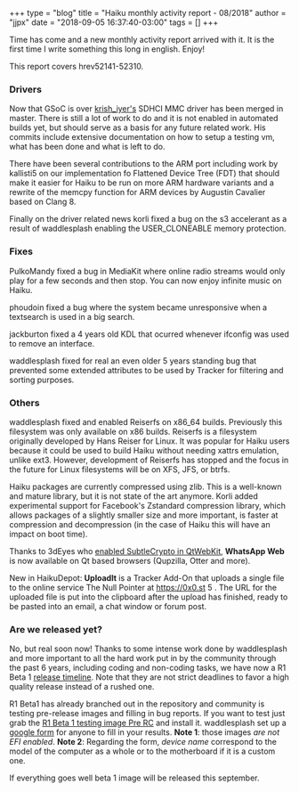 +++
type = "blog"
title = "Haiku monthly activity report - 08/2018"
author = "jjpx"
date = "2018-09-05 16:37:40-03:00"
tags = []
+++

Time has come and a new monthly activity report arrived with it. It is the first time I write something this long in english. Enjoy!

This report covers hrev52141-52310.

### Drivers

Now that GSoC is over [krish_iyer's](https://www.haiku-os.org/blog/krish_iyer) SDHCI MMC driver has been merged in master. There is still a lot of work to do and it is not enabled in automated builds yet, but should serve as a basis for any future related work. His commits include extensive documentation on how to setup a testing vm, what has been done and what is left to do.

There have been several contributions to the ARM port including work by kallisti5 on our implementation fo Flattened Device Tree (FDT) that should make it easier for Haiku to be run on more ARM hardware variants and a rewrite of the memcpy function for ARM devices by Augustin Cavalier based on Clang 8.

Finally on the driver related news korli fixed a bug on the s3 accelerant as a result of waddlesplash enabling the USER_CLONEABLE memory protection.

### Fixes

PulkoMandy fixed a bug in MediaKit where online radio streams would only play for a few seconds and then stop. You can now enjoy infinite music on Haiku.

phoudoin fixed a bug where the system became unresponsive when a textsearch is used in a big search.

jackburton fixed a 4 years old KDL that ocurred whenever ifconfig was used to remove an interface.

waddlesplash fixed for real an even older 5 years standing bug that prevented some extended attributes to be used by Tracker for filtering and sorting purposes.

### Others

waddlesplash fixed and enabled Reiserfs on x86_64 builds. Previously this filesystem was only available on x86 builds. Reiserfs is a filesystem originally developed by Hans Reiser for Linux. It was popular for Haiku users because it could be used to build Haiku without needing xattrs emulation, unlike ext3. However, development of Reiserfs has stopped and the focus in the future for Linux filesystems will be on XFS, JFS, or btrfs.

Haiku packages are currently compressed using zlib. This is a well-known and mature library, but it is not state of the art anymore. Korli added experimental support for Facebook's Zstandard compression library, which allows packages of a slightly smaller size and more important, is faster at compression and decompression (in the case of Haiku this will have an impact on boot time).

Thanks to 3dEyes who [enabled SubtleCrypto in QtWebKit](https://discuss.haiku-os.org/t/whatsapp-web/7165/13), **WhatsApp Web** is now available on Qt based browsers (Qupzilla, Otter and more).

New in HaikuDepot: **UploadIt** is a Tracker Add-On that uploads a single file to the online service The Null Pointer at https://0x0.st 5 . The URL for the uploaded file is put into the clipboard after the upload has finished, ready to be pasted into an email, a chat window or forum post.

### Are we released yet?

No, but real soon now! Thanks to some intense work done by waddlesplash and more important to all the hard work put in by the community through the past 6 years, including coding and non-coding tasks, we have now a R1 Beta 1 [release timeline](https://dev.haiku-os.org/wiki/R1/Beta1/Timeline). Note that they are not strict deadlines to favor a high quality release instead of a rushed one.

R1 Beta1 has already branched out in the repository and community is testing pre-release images and filling in bug reports. If you want to test just grab the [R1 Beta 1 testing image Pre RC](https://discuss.haiku-os.org/t/r1-beta-1-testing-image-pre-rc/7300) and install it. waddlesplash set up a [google form](https://docs.google.com/forms/d/e/1FAIpQLSclBAadiObzfHPXVKk4WGPoPuiB5ibmudXLj1uQn_lCzQZ_Zw/viewform) for anyone to fill in your results. **Note 1**: those images _are not EFI enabled_. **Note 2**: Regarding the form, _device name_ correspond to the model of the computer as a whole or to the motherboard if it is a custom one.

If everything goes well beta 1 image will be released this september.
